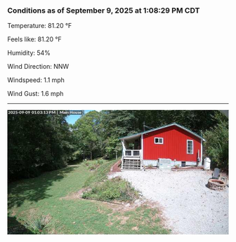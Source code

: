 ### Conditions as of September 9, 2025 at 1:08:29 PM CDT 

Temperature: 81.20 &deg;F

Feels like: 81.20 &deg;F

Humidity: 54%

Wind Direction: NNW

Windspeed: 1.1 mph

Wind Gust: 1.6 mph

---

<img src="./images/latest.jpeg"/>

